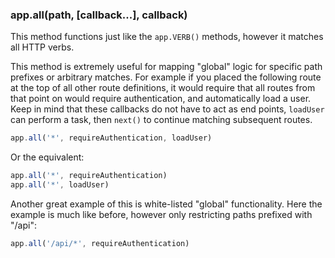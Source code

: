 <h3 id='app.all'>app.all(path, [callback...], callback)</h3>

This method functions just like the `app.VERB()` methods,
however it matches all HTTP verbs.

This method is extremely useful for
mapping "global" logic for specific path prefixes or arbitrary matches.
For example if you placed the following route at the top of all other
route definitions, it would require that all routes from that point on
would require authentication, and automatically load a user. Keep in mind
that these callbacks do not have to act as end points, `loadUser`
can perform a task, then `next()` to continue matching subsequent
routes.

```js
app.all('*', requireAuthentication, loadUser)
```

Or the equivalent:

```js
app.all('*', requireAuthentication)
app.all('*', loadUser)
```

Another great example of this is white-listed "global" functionality. Here
the example is much like before, however only restricting paths prefixed with
"/api":

```js
app.all('/api/*', requireAuthentication)
```
